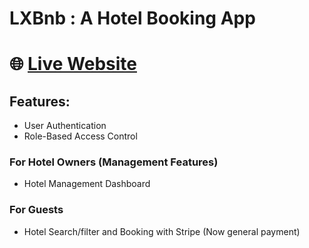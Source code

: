 # LXBnb : A Hotel Booking App

 #  🌐 [Live Website](https://travelcompanionai.onrender.com)

## Features:
- User Authentication 
- Role-Based Access Control 

### For Hotel Owners (Management Features)
   - Hotel Management Dashboard

### For Guests 
   - Hotel Search/filter and Booking with Stripe (Now general payment)

